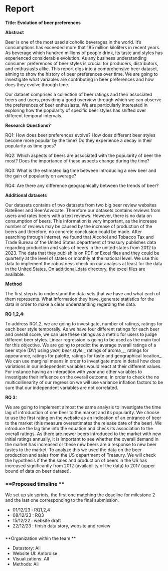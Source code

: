 # Report

**Title: Evolution of beer preferences**

**Abstract**

Beer is one of the most used alcoholic beverages in the world. It’s consumptions has exceeded more that 185 million kiloliters in recent years. As beverage which hundred millions of people drink, its taste and styles has experienced considerable evolution. As any business understanding consumer preferences of beer styles is crucial for producers, distributors, and enthusiasts alike. This report digs into a comprehensive beer dataset, aiming to show the history of beer preferences over time. We are going to investigate what variables are contributing in beer preferences and how does they evolve through time.

Our dataset comprises a collection of beer ratings and their associated beers and users, providing a good overview through which we can observe the preferences of beer enthusiasts. We are particularly interested in exploring how the popularity of specific beer styles has shifted over different temporal intervals.

**Research Questions?**

RQ1: How does beer preferences evolve? How does different beer styles become more popular by the time? Do they experience a decay in their popularity as time goes?

RQ2: Which aspects of beers are associated with the popularity of beer the most? Does the importance of these aspects change during the time?

RQ3: What is the estimated lag time between introducing a new beer and the gain of popularity on average?

RQ4: Are there any difference geographically between the trends of beer?

**Additional datasets**

Our datasets contains of two datasets from two big beer review websites RateBeer and BeerAdvocate. Therefore our datasets contains reviews from users and rates beers with a text reviews. However, there is no data on consumption of beers. This information is very important, as the increase number of reviews may be caused by the increase of production of the beers and therefore, no concrete conclusion could be made. After searching through internet, we found that Alcohol and Tobacco Tax and Trade Bureau of the United States department of treasury publishes data regarding production and sales of beers in the united states from 2012 to 2023. The data that they publish is on PDF or Excel files and they could be quarterly at the level of states or monthly at the national level. We use this data to implement the robustness check on our analysis at least for the data in the United States. On additional_data directory, the excel files are available. 

**Method**

The first step is to understand the data sets that we have and what each of them represents. What Information they have, generate statistics for the data in order to make a clear understanding regarding the data. 

**RQ 1,2,4:**

To address RQ1,2, we are going to investigate, number of ratings, ratings for each beer style temporally. As we have four different ratings for each beer and overall score, we can use these ratings as a metric for users to judge different beer styles. Linear regression is going to be used as the main tool for this objective. We are going to predict the average overall ratings of a beer style (DV) using _year_, _beer_ _style_,_ ratings of aroma_,_ ratings for appearance, ratings for palette, ratings for taste and geographical location_. We can use marginal means in order to investigate more in detail how does variations in our independent variables would react at their different values. For instance having an interaction with _year_ and other variables to investigate their influence on the overall outcome. In order to check the no multicollinearity of our regression we will use variance inflation factors to be sure that our independent variables are not correlated.

 

**RQ 3:**

We are going to implement almost the same analysis to investigate the time lag of introduction of one beer to the market and its popularity. We choose to use the first rating on the website as an indication of an entrance of beer to the market (this measure overestimates the release date of the beer). We introduce the lag time into the equation and check its association to the overall ratings. As there are newer beers introduced to the market with new initial ratings annually, it is important to see whether the overall demand in the market has increased or these new beers are a response to new beer tastes to the market. To analyze this we used the data on the beer production and sales from the US department of Treasury. We will check the hypothesis if the the sales and production of beers in the US has increased significantly from 2012 (availability of the data) to 2017 (upper bound of data on beer dataset).


### **Proposed timeline **

We set up six sprints, the first one matching the deadline for milestone 2 and the last one corresponding to the final submission.



* 01/12/23 : RQ1,2,4
* 08/12/23 : RQ3
* 15/12/22 : website draft
* 22/12/23 : finish data story, website and review

### 
**Organization within the team **

* Datastory: All
* Website UI: Ambroise
* Visualizations: All
* Methods: All
